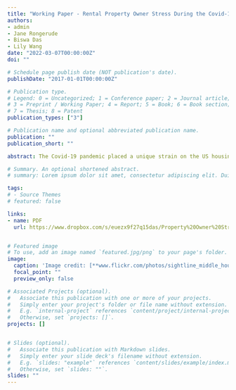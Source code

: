 ```yaml
---
title: "Working Paper - Rental Property Owner Stress During the Covid-19 Pandemic: Results from a Minneapolis, MN survey"
authors:
- admin
- Jane Rongerude
- Biswa Das
- Lily Wang
date: "2022-03-07T00:00:00Z"
doi: ""

# Schedule page publish date (NOT publication's date).
publishDate: "2017-01-01T00:00:00Z"

# Publication type.
# Legend: 0 = Uncategorized; 1 = Conference paper; 2 = Journal article;
# 3 = Preprint / Working Paper; 4 = Report; 5 = Book; 6 = Book section;
# 7 = Thesis; 8 = Patent
publication_types: ["3"]

# Publication name and optional abbreviated publication name.
publication: ""
publication_short: ""

abstract: The Covid-19 pandemic placed a unique strain on the US housing system. Unprecedented job losses combined with a public health imperative to keep people housed pushed policymakers to issue a series of orders pausing residential evictions. These moratoria kept people in their homes but did little to address underlying housing stress. In this paper, we document the early impact of the pandemic on private rental housing owners with the results of a new survey. Between December 2020 and January 2021, we surveyed rental property owners in Minneapolis, Minnesota, asking questions about their businesses and about how the pandemic has affected their ability to operate rental properties. In this paper, we present a descriptive analysis of their responses. Nearly half of the respondents to our survey reported that the pandemic affected their rental property business in some way. The most commonly reported impacts were an anticipated decline in cash flow and increases in rent arrears across their portfolios. We find associations between property owner stress and (1) rents, (2) portfolio size, (3) the physical conditions of properties, and (4) race. The results of our analysis suggest that property owner portfolio and individual characteristics contribute to the challenge of local housing security.

# Summary. An optional shortened abstract.
# summary: Lorem ipsum dolor sit amet, consectetur adipiscing elit. Duis posuere tellus ac convallis placerat. Proin # tincidunt magna sed ex sollicitudin condimentum.

tags:
# - Source Themes
# featured: false

links:
- name: PDF
  url: https://www.dropbox.com/s/euezx9f27q15das/Property%20Owner%20Stress_working%20paper.pdf?dl=0


# Featured image
# To use, add an image named `featured.jpg/png` to your page's folder. 
image:
  caption: 'Image credit: [**www.flickr.com/photos/sightline_middle_housing/48309226182/**]'
  focal_point: ""
  preview_only: false

# Associated Projects (optional).
#   Associate this publication with one or more of your projects.
#   Simply enter your project's folder or file name without extension.
#   E.g. `internal-project` references `content/project/internal-project/index.md`.
#   Otherwise, set `projects: []`.
projects: []


# Slides (optional).
#   Associate this publication with Markdown slides.
#   Simply enter your slide deck's filename without extension.
#   E.g. `slides: "example"` references `content/slides/example/index.md`.
#   Otherwise, set `slides: ""`.
slides: ""
---
```


